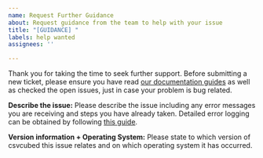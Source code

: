 ```yaml
---
name: Request Further Guidance
about: Request guidance from the team to help with your issue
title: "[GUIDANCE] "
labels: help wanted
assignees: ''

---
```


Thank you for taking the time to seek further support. Before submitting a new ticket, please ensure you have read [our documentation guides](https://gss-cogs.github.io/csvcubed-docs/external/guides/) as well as checked the open issues, just in case your problem is bug related.

**Describe the issue:**
Please describe the issue including any error messages you are receiving and steps you have already taken. Detailed error logging can be obtained by following [this guide](https://gss-cogs.github.io/csvcubed-docs/external/guides/raise-issue/#obtaining-error-logs).

**Version information + Operating System:**
Please state to which version of csvcubed this issue relates and on which operating system it has occurred.
